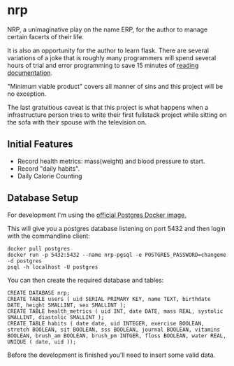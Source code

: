 # nrp
NRP, a unimaginative play on the name ERP, for the author to manage certain facerts of their life.

It is also an opportunity for the author to learn flask. There are several variations of a joke that is roughly many programmers will spend several hours of trial and error programming to save 15 minutes of [reading documentation](https://flask.palletsprojects.com/en/2.2.x/).

"Minimum viable product" covers all manner of sins and this project will be no exception.

The last gratuitious caveat is that this project is what happens when a infrastructure person tries to write their first fullstack project while sitting on the sofa with their spouse with the television on.

## Initial Features
- Record health metrics: mass(weight) and blood pressure to start.
- Record "daily habits".
- Daily Calorie Counting

## Database Setup
For development I'm using the [official Postgres Docker image.](https://www.docker.com/blog/how-to-use-the-postgres-docker-official-image/)

This will give you a postgres database listening on port 5432 and then login with the commandline client:
```
docker pull postgres
docker run -p 5432:5432 --name nrp-pgsql -e POSTGRES_PASSWORD=changeme -d postgres
psql -h localhost -U postgres
```

You can then create the required database and tables:
```
CREATE DATABASE nrp;
CREATE TABLE users ( uid SERIAL PRIMARY KEY, name TEXT, birthdate DATE, height SMALLINT, sex SMALLINT );
CREATE TABLE health_metrics ( uid INT, date DATE, mass REAL, systolic SMALLINT, diastolic SMALLINT );
CREATE TABLE habits ( date date, uid INTEGER, exercise BOOLEAN, stretch BOOLEAN, sit BOOLEAN, sss BOOLEAN, journal BOOLEAN, vitamins BOOLEAN, brush_am BOOLEAN, brush_pm INTGER, floss BOOLEAN, water REAL, UNIQUE ( date, uid ));
```

Before the development is finished you'll need to insert some valid data.